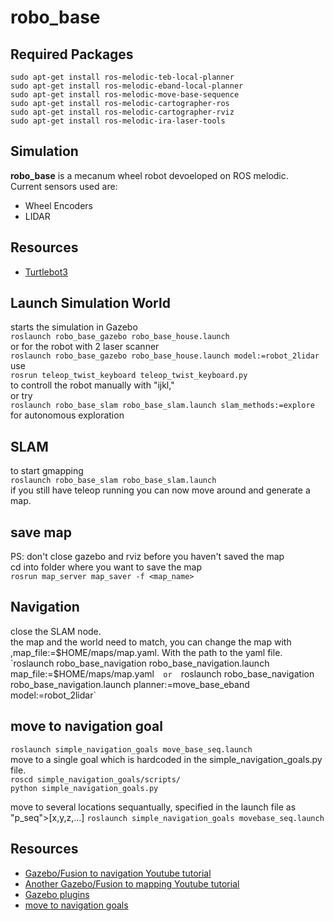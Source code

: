 # robo_base

## Required Packages
`sudo apt-get install ros-melodic-teb-local-planner`  
`sudo apt-get install ros-melodic-eband-local-planner`  
`sudo apt-get install ros-melodic-move-base-sequence`   
`sudo apt-get install ros-melodic-cartographer-ros`  
`sudo apt-get install ros-melodic-cartographer-rviz`  
`sudo apt-get install ros-melodic-ira-laser-tools`  


## Simulation

**robo_base** is a mecanum wheel robot devoeloped on ROS melodic.  
Current sensors used are:
- Wheel Encoders
- LIDAR

## Resources
- [Turtlebot3](https://emanual.robotis.com/docs/en/platform/turtlebot3/simulation/)
## Launch Simulation World
starts the simulation in Gazebo  
`roslaunch robo_base_gazebo robo_base_house.launch`   
or for the robot with 2 laser scanner    
`roslaunch robo_base_gazebo robo_base_house.launch model:=robot_2lidar`
use  
`rosrun teleop_twist_keyboard teleop_twist_keyboard.py`  
to controll the robot manually with "ijkl,"  
or try  
`roslaunch robo_base_slam robo_base_slam.launch slam_methods:=explore`  
for autonomous exploration

## SLAM 
to start gmapping  
`roslaunch robo_base_slam robo_base_slam.launch`  
if you still have teleop running you can now move around and generate a map.

## save map
PS: don't close gazebo and rviz before you haven't saved the map  
cd into folder where you want to save the map  
`rosrun map_server map_saver -f <map_name>`

## Navigation
close the SLAM node.  
the map and the world need to match, you can change the map with ,map_file:=$HOME/maps/map.yaml. With the path to the yaml file.  
`roslaunch robo_base_navigation robo_base_navigation.launch map_file:=$HOME/maps/map.yaml`  
or  
`roslaunch robo_base_navigation robo_base_navigation.launch planner:=move_base_eband model:=robot_2lidar`  



## move to navigation goal
`roslaunch simple_navigation_goals move_base_seq.launch`   
move to a single goal which is hardcoded in the simple_navigation_goals.py file.   
`roscd simple_navigation_goals/scripts/`  
`python simple_navigation_goals.py`  
  
move to several locations sequantually, specified in the launch file as "p_seq">[x,y,z,...]
`roslaunch simple_navigation_goals movebase_seq.launch`

## Resources
- [Gazebo/Fusion to navigation Youtube tutorial](https://www.youtube.com/watch?v=o7w7yv-Nros&list=PLFnCFnTZNyU8-omA_VFztWfeFn2gCyY4_)
- [Another Gazebo/Fusion to mapping Youtube tutorial](https://www.youtube.com/watch?v=cQh0gNfb6ro&list=PLXM8kq-f3YucvPdqchLU22WfUfjKCIqlO_)
- [Gazebo plugins](http://gazebosim.org/tutorials?tut=ros_gzplugins_)
- [move to navigation goals](https://hotblackrobotics.github.io/en/blog/2018/01/29/seq-goals-py/_)